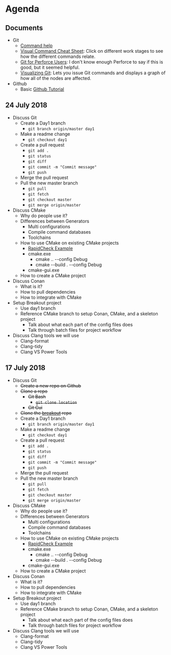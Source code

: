 # Agenda

## Documents
* Git
	* [Command help](https://git-scm.com/docs)
	* [Visual Command Cheat Sheet](http://ndpsoftware.com/git-cheatsheet.html): Click on different work stages to see how the different commands relate.
	* [Git for Perforce Users](https://cedrics.gitbooks.io/git-for-perforce-users/content/index.html): I don't know enough Perforce to say if this is good, but it seemed helpful.
	* [Visualizing Git](http://git-school.github.io/visualizing-git/): Lets you issue Git commands and displays a graph of how all of the nodes are affected.
* Github
	* Basic [Github Tutorial](https://guides.github.com/activities/hello-world/)
  
## 24 July 2018

* Discuss Git
	* Create a Day1 branch
		* `git branch origin/master day1`
	* Make a readme change
		* `git checkout day1`
	* Create a pull request
		* `git add .`
		* `git status`
		* `git diff`
		* `git commit -m "Commit message"`
		* `git push`
	* Merge the pull request
	* Pull the new master branch
		* `git pull`
		* `git fetch`
		* `git checkout master`
		* `git merge origin/master`
* Discuss CMake
	* Why do people use it?
	* Differences between Generators
		* Multi configurations
		* Compile command databases
		* Toolchains
	* How to use CMake on existing CMake projects
		* [RapidCheck Example](https://github.com/emil-e/rapidcheck)
		*  cmake.exe
			*  cmake .. --config Debug
			*  cmake --build . --config Debug
		*  cmake-gui.exe
    * How to create a CMake project
* Discuss Conan
	* What is it?
	* How to pull dependencies
	* How to integrate with CMake
* Setup Breakout project
	* Use day1 branch
	* Reference CMake branch to setup Conan, CMake, and a skeleton project
		* Talk about what each part of the config files does
		* Talk through batch files for project workflow
* Discuss Clang tools we will use
	* Clang-format
	* Clang-tidy
	* Clang VS Power Tools

## 17 July 2018

* Discuss Git
	* ~~Create a new repo on Github~~
	* ~~Clone a repo~~
		* ~~Git Bash~~
			* ~~`git clone location`~~
		* ~~Git Gui~~
	* ~~Clone the [breakout](https://github.com/ZeroPointTwo/breakout) repo~~
	* Create a Day1 branch
		* `git branch origin/master day1`
	* Make a readme change
		* `git checkout day1`
	* Create a pull request
		* `git add .`
		* `git status`
		* `git diff`
		* `git commit -m "Commit message"`
		* `git push`
	* Merge the pull request
	* Pull the new master branch
		* `git pull`
		* `git fetch`
		* `git checkout master`
		* `git merge origin/master`
* Discuss CMake
	* Why do people use it?
	* Differences between Generators
		* Multi configurations
		* Compile command databases
		* Toolchains
	* How to use CMake on existing CMake projects
		* [RapidCheck Example](https://github.com/emil-e/rapidcheck)
		*  cmake.exe
			*  cmake .. --config Debug
			*  cmake --build . --config Debug
		*  cmake-gui.exe
    * How to create a CMake project
* Discuss Conan
	* What is it?
	* How to pull dependencies
	* How to integrate with CMake
* Setup Breakout project
	* Use day1 branch
	* Reference CMake branch to setup Conan, CMake, and a skeleton project
		* Talk about what each part of the config files does
		* Talk through batch files for project workflow
* Discuss Clang tools we will use
	* Clang-format
	* Clang-tidy
	* Clang VS Power Tools
